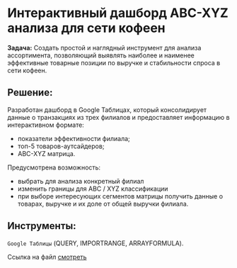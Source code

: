 # Интерактивный дашборд ABC-XYZ анализа для сети кофеен

**Задача:** Создать простой и наглядный инструмент для анализа ассортимента, позволяющий выявлять наиболее и наименее эффективные товарные позиции по выручке и стабильности спроса в сети кофеен.

## Решение:
Разработан дашборд в Google Таблицах, который консолидирует данные о транзакциях из трех филиалов и предоставляет информацию в интерактивном формате:
* показатели эффективности филиала;
* топ-5 товаров-аутсайдеров;
* ABC-XYZ матрица.

Предусмотрена возможность:
* выбрать для анализа конкретный филиал
* изменить границы для ABC / XYZ классификации
* при выборе интересующих сегментов матрицы получить данные о товарах, выручке и их доле от общей выручки филиала.

## Инструменты:
`Google Таблицы` (QUERY, IMPORTRANGE, ARRAYFORMULA).

Ссылка на файл [смотреть](https://docs.google.com/spreadsheets/d/10gp0dNBWEtAzbLLP3DM9zEOGFb8cggOGShny9rkmGWE/edit?usp=drive_link)
